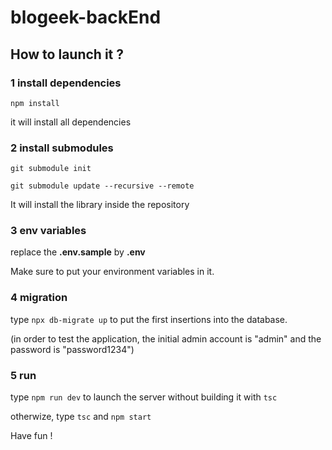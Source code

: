 # blogeek-backEnd

## How to launch it ?

### 1 install dependencies

`npm install`

it will install all dependencies

### 2 install submodules

`git submodule init`

`git submodule update --recursive --remote`

It will install the library inside the repository

### 3 env variables

replace the **.env.sample** by **.env**

Make sure to put your environment variables in it.

### 4 migration

type `npx db-migrate up` to put the first insertions into the database.

(in order to test the application, the initial admin account is "admin" and the password is "password1234")

### 5 run

type `npm run dev` to launch the server without building it with `tsc`

otherwize, type `tsc` and `npm start`

Have fun !
